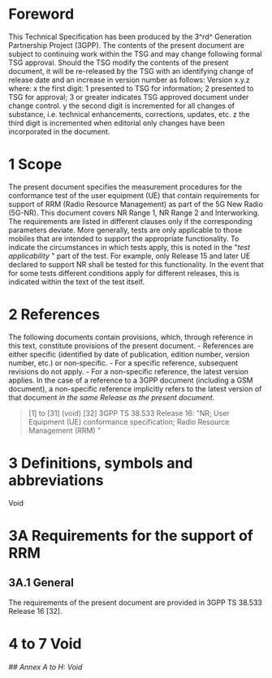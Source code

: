 # Foreword
This Technical Specification has been produced by the 3^rd^ Generation
Partnership Project (3GPP).
The contents of the present document are subject to continuing work within the
TSG and may change following formal TSG approval. Should the TSG modify the
contents of the present document, it will be re-released by the TSG with an
identifying change of release date and an increase in version number as
follows:
Version x.y.z
where:
x the first digit:
1 presented to TSG for information;
2 presented to TSG for approval;
3 or greater indicates TSG approved document under change control.
y the second digit is incremented for all changes of substance, i.e. technical
enhancements, corrections, updates, etc.
z the third digit is incremented when editorial only changes have been
incorporated in the document.
# 1 Scope
The present document specifies the measurement procedures for the conformance
test of the user equipment (UE) that contain requirements for support of RRM
(Radio Resource Management) as part of the 5G New Radio (5G-NR). This document
covers NR Range 1, NR Range 2 and Interworking.
The requirements are listed in different clauses only if the corresponding
parameters deviate. More generally, tests are only applicable to those mobiles
that are intended to support the appropriate functionality. To indicate the
circumstances in which tests apply, this is noted in the "_test applicability_
" part of the test.
For example, only Release 15 and later UE declared to support NR shall be
tested for this functionality. In the event that for some tests different
conditions apply for different releases, this is indicated within the text of
the test itself.
# 2 References
The following documents contain provisions, which, through reference in this
text, constitute provisions of the present document.
\- References are either specific (identified by date of publication, edition
number, version number, etc.) or non‑specific.
\- For a specific reference, subsequent revisions do not apply.
\- For a non-specific reference, the latest version applies. In the case of a
reference to a 3GPP document (including a GSM document), a non-specific
reference implicitly refers to the latest version of that document _in the
same Release as the present document_.
> [1] to [31] (void)
[32] 3GPP TS 38.533 Release 16: \"NR; User Equipment (UE) conformance
specification; Radio Resource Management (RRM) \"
# 3 Definitions, symbols and abbreviations
Void
# 3A Requirements for the support of RRM
## 3A.1 General
The requirements of the present document are provided in 3GPP TS 38.533
Release 16 [32].
# 4 to 7 Void
###### ## Annex A to H: Void
#